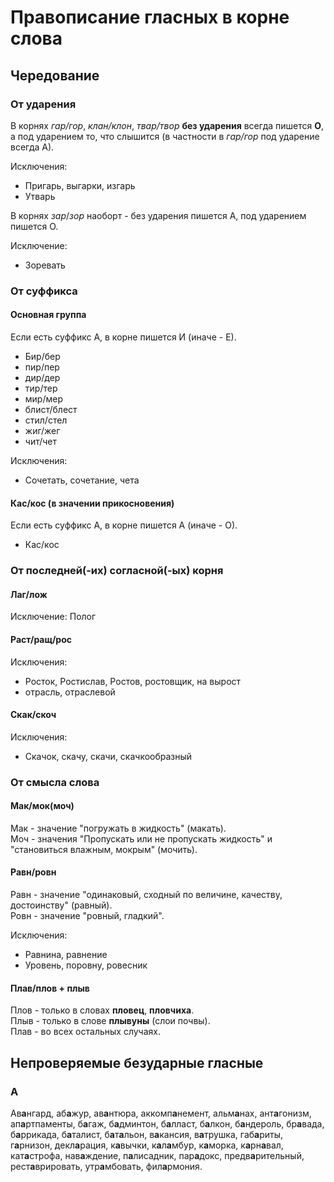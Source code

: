 # Правописание гласных в корне слова

## Чередование

### От ударения

В корнях *гар/гор*, *клан/клон*, *твар/твор* **без ударения** всегда пишется **О**, а под ударением то, что слышится (в частности в *гар/гор* под ударение всегда А).

Исключения:
- Пригарь, выгарки, изгарь
- Утварь


В корнях *зар*/*зор* наоборт - без ударения пишется А, под ударением пишется О.

Исключение:
- Зоревать

### От суффикса

#### Основная группа

Если есть суффикс А, в корне пишется И (иначе - Е).
- Бир/бер
- пир/пер
- дир/дер
- тир/тер
- мир/мер
- блист/блест
- стил/стел
- жиг/жег
- чит/чет

Исключения:
- Сочетать, сочетание, чета

#### Кас/кос (в значении прикосновения)

Если есть суффикс А, в корне пишется А (иначе - О).
- Кас/кос

### От последней(-их) согласной(-ых) корня

#### Лаг/лож

Исключение:
Полог

#### Раст/ращ/рос

Исключения:
- Росток, Ростислав, Ростов, ростовщик, на вырост
- отрасль, отраслевой

#### Скак/скоч

Исключения:
- Скачок, скачу, скачи, скачкообразный

### От смысла слова

#### Мак/мок(моч)

Мак - значение "погружать в жидкость" (макать).  
Моч - значения "Пропускать или не пропускать жидкость" и "становиться влажным, мокрым" (мочить).

#### Равн/ровн

Равн - значение "одинаковый, сходный по величине, качеству, достоинству" (равный).  
Ровн - значение "ровный, гладкий".

Исключения:
- Равнина, равнение
- Уровень, поровну, ровесник

#### Плав/плов + плыв

Плов - только в словах **пловец**, **пловчиха**.  
Плыв - только в слове **плывуны** (слои почвы).  
Плав - во всех остальных случаях.

## Непроверяемые безударные гласные

### A

Ав**а**нгард, аб**а**жур, ав**а**нтюра, аккомп**а**немент, альм**а**нах, ант**а**гонизм, ап**а**ртпаменты, б**а**гаж, б**а**дминтон, б**а**лласт, б**а**лкон, б**а**ндероль, бр**а**вада, б**а**ррикада, б**а**талист, б**а**т**а**льон, в**а**кансия, в**а**трушка, габ**а**риты, г**а**рнизон, декл**а**рация, к**а**вычки, к**а**л**а**мбур, к**а**морка, к**а**рн**а**вал, кат**а**строфа, нав**а**ждение, п**а**лисадник, пар**а**докс, предв**а**рительный, рест**а**врировать, утр**а**мбовать, фил**а**рмония.
